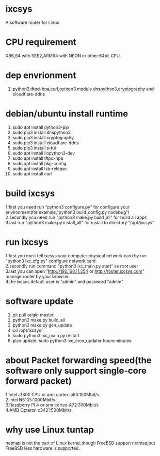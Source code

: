 # ixcsys
A software router for Linux   

# CPU requirement
X86_64 with SSE2,ARM64 with NEON or other 64bit CPU.

# dep envrionment
1. python3,tftpd-hpa,curl,python3 module dnspython3,cryptography and cloudflare-ddns


# debian/ubuntu install runtime
1. sudo apt install python3-pip 
2. sudo pip3 install dnspython3 
3. sudo pip3 install cryptography 
4. sudo pip3 install cloudflare-ddns 
5. sudo pip3 install s-tui 
6. sudo apt install libpython3-dev  
7. sudo apt install tftpd-hpa 
8. sudo apt install pkg-config 
9. sudo apt install lsb-release 
10. sudo apt install curl 

# build ixcsys
1.first you need run "python3 configure.py" for configure your environment(for example,"python3 build_config.py nodebug")     
2.secondly you need run "python3 make.py build_all" for build all apps     
3.last run "python3 make.py install_all" for install to directory "/opt/ixcsys"    


# run ixcsys
1.first you must tell ixcsys your computer physical network card by run "python3 ixc_cfg.py" configure network card   
2.secondly run command "python3 ixc_main.py start" as root user   
3.last you can open "http://192.168.11.254 or http://router.ixcsys.com" manage router by your browser  
4.the ixcsys default user is "admin" and password "admin"

# software update
1. git pull origin master
2. python3 make.py build_all
3. python3 make.py gen_update
4. cd /opt/ixcsys
5. sudo python3 ixc_main.py restart
6. plan update: sudo python3 ixc_cron_updater hours:minutes

# about Packet forwarding speed(the software only support single-core forward packet)
1.Intel J1800 CPU or arm cortex-a53:100Mbit/s  
2.Intel N5105:1000Mbit/s     
3.Raspberry PI 4 or arm cortex-A72:300Mbit/s   
4.AMD Opteron x3421:500Mbit/s   

# why use Linux tuntap
netmap is not the part of Linux kernel,though FreeBSD support netmap,but FreeBSD less hardware is supported.